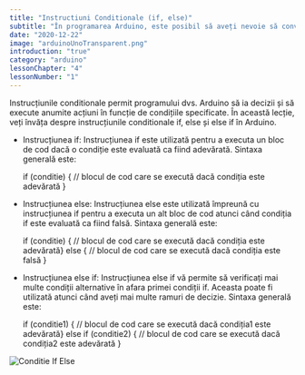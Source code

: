 ```yaml
---
title: "Instructiuni Conditionale (if, else)"
subtitle: "În programarea Arduino, este posibil să aveți nevoie să convertiți valori între diferite tipuri de date. Acest lucru poate fi util atunci când lucrați cu senzori, afișaje sau alte componente care utilizează diferite tipuri de date. În această lecție, veți învăța despre câteva metode comune de conversie între tipuri de date în Arduino."
date: "2020-12-22"
image: "arduinoUnoTransparent.png"
introduction: "true"
category: "arduino"
lessonChapter: "4"
lessonNumber: "1"
---
```


Instrucțiunile conditionale permit programului dvs. Arduino să ia decizii și să execute anumite acțiuni în funcție de condițiile specificate. În această lecție, veți învăța despre instrucțiunile conditionale if, else și else if în Arduino.
- Instrucțiunea if: Instrucțiunea if este utilizată pentru a executa un bloc de cod dacă o condiție este evaluată ca fiind adevărată. Sintaxa generală este:<br>


    if (conditie) {
      // blocul de cod care se execută dacă condiția este adevărată }

- Instrucțiunea else: 
Instrucțiunea else este utilizată împreună cu instrucțiunea if pentru a executa un alt bloc de cod atunci când condiția if este evaluată ca fiind falsă. Sintaxa generală este: 


    if (conditie) {
      // blocul de cod care se execută dacă condiția este adevărată} 
    else {
      // blocul de cod care se execută dacă condiția este falsă }

- Instrucțiunea else if: Instrucțiunea else if vă permite să verificați mai multe condiții alternative în afara primei condiții if. Aceasta poate fi utilizată atunci când aveți mai multe ramuri de decizie. Sintaxa generală este: <br>




    if (conditie1) {
      // blocul de cod care se execută dacă condiția1 este adevărată} 
    else if (conditie2) {
      // blocul de cod care se execută dacă condiția2 este adevărată }

![Conditie If Else](https://ai.thestempedia.com/wp-content/uploads/2022/07/A11-e1507463546350.png)